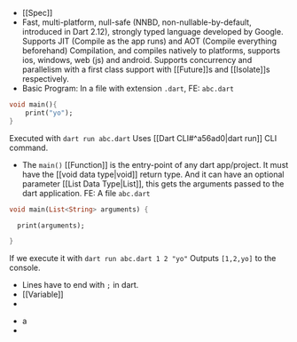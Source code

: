 * [[Spec]] 
* Fast, multi-platform, null-safe (NNBD, non-nullable-by-default, introduced in Dart 2.12), strongly typed language developed by Google. Supports JIT (Compile as the app runs) and AOT (Compile everything beforehand) Compilation, and compiles natively to platforms, supports ios, windows, web (js) and android. Supports concurrency and parallelism with a first class support with [[Future]]s and [[Isolate]]s respectively. 
* Basic Program:
  In a file with extension ``.dart``, 
  FE: `abc.dart`
```dart
void main(){
	print("yo");
}
```
Executed with `dart run abc.dart`
Uses [[Dart CLI#^a56ad0|dart run]] CLI command.

* The `main()` [[Function]] is the entry-point of any dart app/project.
	It must have the [[void data type|void]] return type. And it can have an optional parameter [[List Data Type|List<String>]], this gets the arguments passed to the dart application.
	FE:
	A file `abc.dart`
```dart
void main(List<String> arguments) {

  print(arguments);

}
```
If we execute it with `dart run abc.dart 1 2 "yo"`
Outputs 
`[1,2,yo]` 
to the console.
* Lines have to end with `;` in dart.
* [[Variable]]
*

- a
-